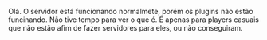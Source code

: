 Olá.
O servidor está funcionando normalmete, porém os plugins não estão funcinando. Não tive tempo para ver o que é.
É apenas para players casuais que não estão afim de fazer servidores para eles, ou não conseguiram.

